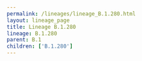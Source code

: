 ```yaml
---
permalink: /lineages/lineage_B.1.280.html
layout: lineage_page
title: Lineage B.1.280
lineage: B.1.280
parent: B.1
children: ['B.1.280']
---
```

